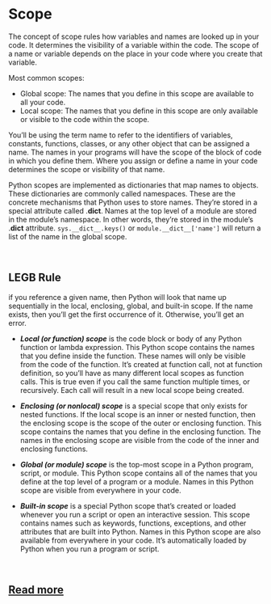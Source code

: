 # Scope

The concept of scope rules how variables and names are looked up in your code. It determines the visibility of a variable within the code. The scope of a name or variable depends on the place in your code where you create that variable.

Most common scopes:

- Global scope: The names that you define in this scope are available to all your code.
- Local scope: The names that you define in this scope are only available or visible to the code within the scope.

You’ll be using the term name to refer to the identifiers of variables, constants, functions, classes, or any other object that can be assigned a name. The names in your programs will have the scope of the block of code in which you define them. Where you assign or define a name in your code determines the scope or visibility of that name.

 Python scopes are implemented as dictionaries that map names to objects. These dictionaries are commonly called namespaces. These are the concrete mechanisms that Python uses to store names. They’re stored in a special attribute called .__dict__. Names at the top level of a module are stored in the module’s namespace. In other words, they’re stored in the module’s .__dict__ attribute. `sys.__dict__.keys()` or `module.__dict__['name']` will return a list of the name in the global scope.

<br>

## LEGB Rule

if you reference a given name, then Python will look that name up sequentially in the local, enclosing, global, and built-in scope. If the name exists, then you’ll get the first occurrence of it. Otherwise, you’ll get an error.

- ***Local (or function) scope*** is the code block or body of any Python function or lambda expression. This Python scope contains the names that you define inside the function. These names will only be visible from the code of the function. It’s created at function call, not at function definition, so you’ll have as many different local scopes as function calls. This is true even if you call the same function multiple times, or recursively. Each call will result in a new local scope being created.

- ***Enclosing (or nonlocal) scope*** is a special scope that only exists for nested functions. If the local scope is an inner or nested function, then the enclosing scope is the scope of the outer or enclosing function. This scope contains the names that you define in the enclosing function. The names in the enclosing scope are visible from the code of the inner and enclosing functions.

- ***Global (or module) scope*** is the top-most scope in a Python program, script, or module. This Python scope contains all of the names that you define at the top level of a program or a module. Names in this Python scope are visible from everywhere in your code.

- ***Built-in scope*** is a special Python scope that’s created or loaded whenever you run a script or open an interactive session. This scope contains names such as keywords, functions, exceptions, and other attributes that are built into Python. Names in this Python scope are also available from everywhere in your code. It’s automatically loaded by Python when you run a program or script.



<br>

## [Read more](https://realpython.com/python-scope-legb-rule/)
